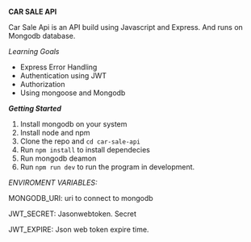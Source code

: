 **CAR SALE API**

Car Sale Api is an API build using Javascript and Express. And runs on Mongodb database.

*Learning Goals*

- Express Error Handling
- Authentication using JWT
- Authorization
- Using mongoose and Mongodb 

***Getting Started***

1. Install mongodb on your system 
2. Install node and npm
3. Clone the repo and `cd car-sale-api`
4. Run `npm install` to install dependecies 
5. Run mongodb deamon
6. Run `npm run dev` to run the program in development.

*ENVIROMENT VARIABLES:*

MONGODB_URI: uri to connect to mongodb

JWT_SECRET: Jasonwebtoken. Secret

JWT_EXPIRE: Json web token expire time.

